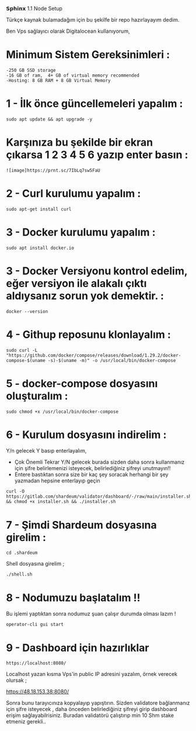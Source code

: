 𝗦𝗽𝗵𝗶𝗻𝘅 1.1 Node Setup

Türkçe kaynak bulamadağım için bu şekilfe bir repo hazırlayayım dedim.

Ben Vps sağlayıcı olarak Digitalocean kullanıyorum, 

# Minimum Sistem Gereksinimleri :

```
-250 GB SSD storage
-16 GB of ram,  4+ GB of virtual memory recommended
-Hosting: 8 GB RAM + 8 GB Virtual Memory
```
# 1 - İlk önce güncellemeleri yapalım :

```
sudo apt update && apt upgrade -y
```
# Karşınıza bu şekilde bir ekran çıkarsa 1 2 3 4 5 6 yazıp enter basın :

```
![image]https://prnt.sc/7IbLq7sw5FaU
```
# 2 -  Curl kurulumu yapalım :

```
sudo apt-get install curl 
```
# 3 - Docker kurulumu yapalım :

```
sudo apt install docker.io
```

# 3 - Docker Versiyonu kontrol edelim, eğer versiyon ile alakalı çıktı  aldıysanız sorun yok demektir. :

```
docker --version
```
# 4 - Githup reposunu klonlayalım :

```
sudo curl -L "https://github.com/docker/compose/releases/download/1.29.2/docker-compose-$(uname -s)-$(uname -m)" -o /usr/local/bin/docker-compose
```

# 5 - docker-compose dosyasını oluşturalım :

```
sudo chmod +x /usr/local/bin/docker-compose
```
# 6 - Kurulum dosyasını indirelim :

Y/n gelecek Y basıp enterlayalım,

* Çok Önemli Tekrar Y/N gelecek burada sizden daha sonra kullanmanız için şifre belirlemenizi isteyecek, belirlediğiniz şifreyi unutmayın!!
* Entere bastıktan sonra size bir kaç şey  soracak herhangi bir şey yazmadan hepsine enterlayıp geçin


```
curl -O https://gitlab.com/shardeum/validator/dashboard/-/raw/main/installer.sh && chmod +x installer.sh && ./installer.sh
```



# 7 -  Şimdi Shardeum dosyasına girelim :

```
cd .shardeum
```
Shell dosyasına girelim ;

```
./shell.sh
```

# 8 -  Nodumuzu başlatalım !! 
Bu işlemi yaptıktan sonra nodumuz şuan çalışır durumda olması lazım !

```
operator-cli gui start

```

# 9 -  Dashboard için hazırlıklar 

```
https://localhost:8080/
```
Localhost yazan kısma Vps'in public IP adresini yazalım, örnek verecek olursak ;

https://48.18.153.38:8080/

Sonra bunu tarayıcınıza kopyalayıp yapıştırın. Sizden validatore bağlanmanız için şifre isteyecek , daha önceden belirlediğiniz şifreyi girip dashboard erişim sağlayabilrisiniz. Buradan validatörü çalıştırıp min 10 Shm stake etmeniz gerekli..



